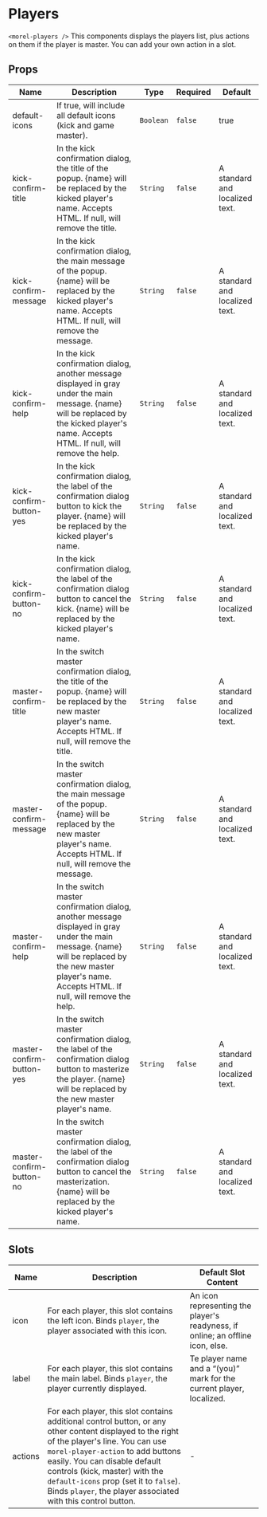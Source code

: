 # Players

`<morel-players />` This components displays the players list, plus actions on them if the player is master. You can add your own action in a slot.

## Props

<!-- @vuese:Players:props:start -->
|Name|Description|Type|Required|Default|
|---|---|---|---|---|
|default-icons|If true, will include all default icons (kick and game master).|`Boolean`|`false`|true|
|kick-confirm-title|In the kick confirmation dialog, the title of the popup. {name} will be replaced by the kicked player's name. Accepts HTML. If null, will remove the title.|`String`|`false`|A standard and localized text.|
|kick-confirm-message|In the kick confirmation dialog, the main message of the popup. {name} will be replaced by the kicked player's name. Accepts HTML. If null, will remove the message.|`String`|`false`|A standard and localized text.|
|kick-confirm-help|In the kick confirmation dialog, another message displayed in gray under the main message. {name} will be replaced by the kicked player's name. Accepts HTML. If null, will remove the help.|`String`|`false`|A standard and localized text.|
|kick-confirm-button-yes|In the kick confirmation dialog, the label of the confirmation dialog button to kick the player. {name} will be replaced by the kicked player's name.|`String`|`false`|A standard and localized text.|
|kick-confirm-button-no|In the kick confirmation dialog, the label of the confirmation dialog button to cancel the kick. {name} will be replaced by the kicked player's name.|`String`|`false`|A standard and localized text.|
|master-confirm-title|In the switch master confirmation dialog, the title of the popup. {name} will be replaced by the new master player's name. Accepts HTML. If null, will remove the title.|`String`|`false`|A standard and localized text.|
|master-confirm-message|In the switch master confirmation dialog, the main message of the popup. {name} will be replaced by the new master player's name. Accepts HTML. If null, will remove the message.|`String`|`false`|A standard and localized text.|
|master-confirm-help|In the switch master confirmation dialog, another message displayed in gray under the main message. {name} will be replaced by the new master player's name. Accepts HTML. If null, will remove the help.|`String`|`false`|A standard and localized text.|
|master-confirm-button-yes|In the switch master confirmation dialog, the label of the confirmation dialog button to masterize the player. {name} will be replaced by the new master player's name.|`String`|`false`|A standard and localized text.|
|master-confirm-button-no|In the switch master confirmation dialog, the label of the confirmation dialog button to cancel the masterization. {name} will be replaced by the kicked player's name.|`String`|`false`|A standard and localized text.|

<!-- @vuese:Players:props:end -->


## Slots

<!-- @vuese:Players:slots:start -->
|Name|Description|Default Slot Content|
|---|---|---|
|icon|For each player, this slot contains the left icon. Binds `player`, the player associated with this icon.|An icon representing the player's readyness, if online; an offline icon, else.|
|label|For each player, this slot contains the main label. Binds `player`, the player currently displayed.|Te player name and a “(you)” mark for the current player, localized.|
|actions|For each player, this slot contains additional control button, or any other content displayed to the right of the player's line. You can use `morel-player-action` to add buttons easily. You can disable default controls (kick, master) with the `default-icons` prop (set it to `false`). Binds `player`, the player associated with this control button.|-|

<!-- @vuese:Players:slots:end -->


